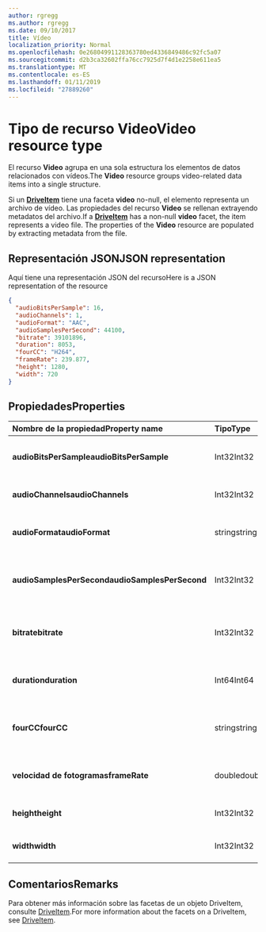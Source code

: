 ```yaml
---
author: rgregg
ms.author: rgregg
ms.date: 09/10/2017
title: Vídeo
localization_priority: Normal
ms.openlocfilehash: 0e26804991128363780ed4336849486c92fc5a07
ms.sourcegitcommit: d2b3ca32602ffa76cc7925d7f4d1e2258e611ea5
ms.translationtype: MT
ms.contentlocale: es-ES
ms.lasthandoff: 01/11/2019
ms.locfileid: "27889260"
---
```

# <a name="video-resource-type"></a><span data-ttu-id="f0137-102">Tipo de recurso Video</span><span class="sxs-lookup"><span data-stu-id="f0137-102">Video resource type</span></span>

<span data-ttu-id="f0137-103">El recurso **Video** agrupa en una sola estructura los elementos de datos relacionados con vídeos.</span><span class="sxs-lookup"><span data-stu-id="f0137-103">The **Video** resource groups video-related data items into a single structure.</span></span>

<span data-ttu-id="f0137-p101">Si un [**DriveItem**](driveitem.md) tiene una faceta **video** no-null, el elemento representa un archivo de vídeo. Las propiedades del recurso **Video** se rellenan extrayendo metadatos del archivo.</span><span class="sxs-lookup"><span data-stu-id="f0137-p101">If a [**DriveItem**](driveitem.md) has a non-null **video** facet, the item represents a video file. The properties of the **Video** resource are populated by extracting metadata from the file.</span></span>

## <a name="json-representation"></a><span data-ttu-id="f0137-106">Representación JSON</span><span class="sxs-lookup"><span data-stu-id="f0137-106">JSON representation</span></span>

<span data-ttu-id="f0137-107">Aquí tiene una representación JSON del recurso</span><span class="sxs-lookup"><span data-stu-id="f0137-107">Here is a JSON representation of the resource</span></span>

<!-- {
  "blockType": "resource",
  "optionalProperties": [  ],
  "@odata.type": "microsoft.graph.video"
}-->

```json
{
  "audioBitsPerSample": 16,
  "audioChannels": 1,
  "audioFormat": "AAC",
  "audioSamplesPerSecond": 44100,
  "bitrate": 39101896,
  "duration": 8053,
  "fourCC": "H264",
  "frameRate": 239.877,
  "height": 1280,
  "width": 720
}
```

## <a name="properties"></a><span data-ttu-id="f0137-108">Propiedades</span><span class="sxs-lookup"><span data-stu-id="f0137-108">Properties</span></span>

| <span data-ttu-id="f0137-109">Nombre de la propiedad</span><span class="sxs-lookup"><span data-stu-id="f0137-109">Property name</span></span>             | <span data-ttu-id="f0137-110">Tipo</span><span class="sxs-lookup"><span data-stu-id="f0137-110">Type</span></span>   | <span data-ttu-id="f0137-111">Descripción</span><span class="sxs-lookup"><span data-stu-id="f0137-111">Description</span></span>
|:--------------------------|:-------|:----------------------------------------
| <span data-ttu-id="f0137-112">**audioBitsPerSample**</span><span class="sxs-lookup"><span data-stu-id="f0137-112">**audioBitsPerSample**</span></span>    | <span data-ttu-id="f0137-113">Int32</span><span class="sxs-lookup"><span data-stu-id="f0137-113">Int32</span></span>  | <span data-ttu-id="f0137-114">Número de bits de audio por muestra.</span><span class="sxs-lookup"><span data-stu-id="f0137-114">Number of audio bits per sample.</span></span>
| <span data-ttu-id="f0137-115">**audioChannels**</span><span class="sxs-lookup"><span data-stu-id="f0137-115">**audioChannels**</span></span>         | <span data-ttu-id="f0137-116">Int32</span><span class="sxs-lookup"><span data-stu-id="f0137-116">Int32</span></span>  | <span data-ttu-id="f0137-117">Número de canales de audio.</span><span class="sxs-lookup"><span data-stu-id="f0137-117">Number of audio channels.</span></span>
| <span data-ttu-id="f0137-118">**audioFormat**</span><span class="sxs-lookup"><span data-stu-id="f0137-118">**audioFormat**</span></span>           | <span data-ttu-id="f0137-119">string</span><span class="sxs-lookup"><span data-stu-id="f0137-119">string</span></span> | <span data-ttu-id="f0137-120">Nombre del formato de audio (AAC, MP3, etc.).</span><span class="sxs-lookup"><span data-stu-id="f0137-120">Name of the audio format (AAC, MP3, etc.).</span></span>
| <span data-ttu-id="f0137-121">**audioSamplesPerSecond**</span><span class="sxs-lookup"><span data-stu-id="f0137-121">**audioSamplesPerSecond**</span></span> | <span data-ttu-id="f0137-122">Int32</span><span class="sxs-lookup"><span data-stu-id="f0137-122">Int32</span></span>  | <span data-ttu-id="f0137-123">Número de muestras de audio por segundo.</span><span class="sxs-lookup"><span data-stu-id="f0137-123">Number of audio samples per second.</span></span>
| <span data-ttu-id="f0137-124">**bitrate**</span><span class="sxs-lookup"><span data-stu-id="f0137-124">**bitrate**</span></span>               | <span data-ttu-id="f0137-125">Int32</span><span class="sxs-lookup"><span data-stu-id="f0137-125">Int32</span></span>  | <span data-ttu-id="f0137-126">Velocidad de bits del vídeo en bits por segundo.</span><span class="sxs-lookup"><span data-stu-id="f0137-126">Bit rate of the video in bits per second.</span></span>
| <span data-ttu-id="f0137-127">**duration**</span><span class="sxs-lookup"><span data-stu-id="f0137-127">**duration**</span></span>              | <span data-ttu-id="f0137-128">Int64</span><span class="sxs-lookup"><span data-stu-id="f0137-128">Int64</span></span>  | <span data-ttu-id="f0137-129">Duración del archivo en milisegundos.</span><span class="sxs-lookup"><span data-stu-id="f0137-129">Duration of the file in milliseconds.</span></span>
| <span data-ttu-id="f0137-130">**fourCC**</span><span class="sxs-lookup"><span data-stu-id="f0137-130">**fourCC**</span></span>                | <span data-ttu-id="f0137-131">string</span><span class="sxs-lookup"><span data-stu-id="f0137-131">string</span></span> | <span data-ttu-id="f0137-132">Nombre en "código de cuatro caracteres" del formato de vídeo.</span><span class="sxs-lookup"><span data-stu-id="f0137-132">"Four character code" name of the video format.</span></span>
| <span data-ttu-id="f0137-133">**velocidad de fotogramas**</span><span class="sxs-lookup"><span data-stu-id="f0137-133">**frameRate**</span></span>             | <span data-ttu-id="f0137-134">double</span><span class="sxs-lookup"><span data-stu-id="f0137-134">double</span></span> | <span data-ttu-id="f0137-135">Velocidad de fotogramas del vídeo.</span><span class="sxs-lookup"><span data-stu-id="f0137-135">Frame rate of the video.</span></span>
| <span data-ttu-id="f0137-136">**height**</span><span class="sxs-lookup"><span data-stu-id="f0137-136">**height**</span></span>                | <span data-ttu-id="f0137-137">Int32</span><span class="sxs-lookup"><span data-stu-id="f0137-137">Int32</span></span>  | <span data-ttu-id="f0137-138">Alto del vídeo en píxeles.</span><span class="sxs-lookup"><span data-stu-id="f0137-138">Height of the video, in pixels.</span></span>
| <span data-ttu-id="f0137-139">**width**</span><span class="sxs-lookup"><span data-stu-id="f0137-139">**width**</span></span>                 | <span data-ttu-id="f0137-140">Int32</span><span class="sxs-lookup"><span data-stu-id="f0137-140">Int32</span></span>  | <span data-ttu-id="f0137-141">Ancho del vídeo en píxeles.</span><span class="sxs-lookup"><span data-stu-id="f0137-141">Width of the video, in pixels.</span></span>

[item-resource]: ../resources/driveitem.md

## <a name="remarks"></a><span data-ttu-id="f0137-142">Comentarios</span><span class="sxs-lookup"><span data-stu-id="f0137-142">Remarks</span></span>

<span data-ttu-id="f0137-143">Para obtener más información sobre las facetas de un objeto DriveItem, consulte [DriveItem](driveitem.md).</span><span class="sxs-lookup"><span data-stu-id="f0137-143">For more information about the facets on a DriveItem, see [DriveItem](driveitem.md).</span></span>

<!-- {
  "type": "#page.annotation",
  "description": "The video facet provides information about the properties of a video file.",
  "keywords": "bitrate,duration,size,video",
  "section": "documentation",
  "tocPath": "Facets/Video"
} -->
